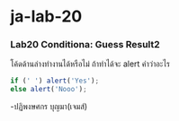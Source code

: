 # ja-lab-20
### Lab20 Conditiona: Guess Result2
โค้ดด้านล่างทำงานได้หรือไม่ ถ้าทำได้จะ alert คำว่าอะไร

```JavaScript
if (' ') alert('Yes');
else alert('Nooo');
```
-ปฏิพงษศกร บุญมา(เจมส์)